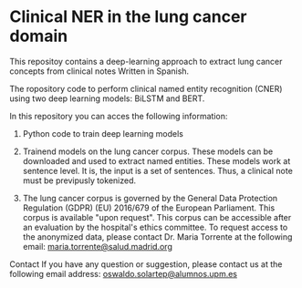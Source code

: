 # Clinical NER  in the lung cancer domain
This repositoy contains a deep-learning approach to extract lung cancer concepts from clinical notes Written in Spanish.

The ropository code to perform clinical named entity recognition (CNER) using two deep learning models: BiLSTM and BERT.

In this repository you can acces the following information:

1. Python code to train deep learning models

2. Trainend models on the lung cancer corpus. These models can be downloaded and used to extract named entities. These models work at sentence level. It is, the input is a set of sentences. Thus, a clinical note must be previpusly tokenized.

3. The lung cancer corpus  is governed by the General Data Protection Regulation (GDPR) (EU) 2016/679 of the European Parliament. This corpus is available "upon request". This corpus can be accessible after an evaluation by the hospital's ethics committee. To request access to the anonymized data, please contact Dr. Maria Torrente at the following email: maria.torrente@salud.madrid.org 


Contact
If you have any question or suggestion, please contact us at the following email address: oswaldo.solartep@alumnos.upm.es


